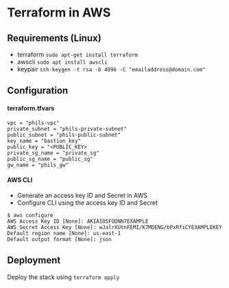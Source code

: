 # Terraform in AWS
## Requirements (Linux)
- terraform ```sudo apt-get install terraform```
- awscli ```sudo apt install awscli```
- keypair ```ssh-keygen -t rsa -b 4096 -C "emailaddress@domain.com"```

## Configuration
#### terraform.tfvars
```
vpc = "phils-vpc"
private_subnet = "phils-private-subnet"
public_subnet = "phils-public-subnet"
key_name = "bastion_key"
public_key = "<PUBLIC_KEY>
private_sg_name = "private_sg"
public_sg_name = "public_sg"
gw_name = "phils_gw"
```
#### AWS CLI
- Generate an access key ID and Secret in AWS
- Configure CLI using the access key ID and Secret
```
$ aws configure
AWS Access Key ID [None]: AKIAIOSFODNN7EXAMPLE
AWS Secret Access Key [None]: wJalrXUtnFEMI/K7MDENG/bPxRfiCYEXAMPLEKEY
Default region name [None]: us-east-1
Default output format [None]: json
```

## Deployment
Deploy the stack using ```terraform apply```
